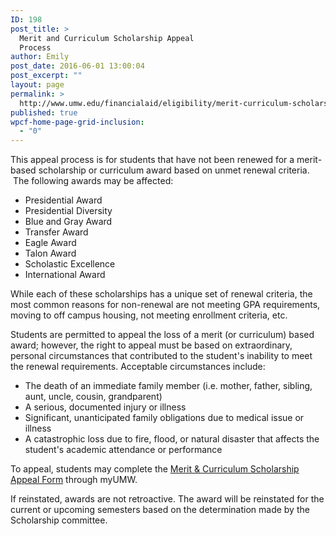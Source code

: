 ```yaml
---
ID: 198
post_title: >
  Merit and Curriculum Scholarship Appeal
  Process
author: Emily
post_date: 2016-06-01 13:00:04
post_excerpt: ""
layout: page
permalink: >
  http://www.umw.edu/financialaid/eligibility/merit-curriculum-scholarship-appeal-process/
published: true
wpcf-home-page-grid-inclusion:
  - "0"
---
```

This appeal process is for students that have not been renewed for a merit-based scholarship or curriculum award based on unmet renewal criteria.  The following awards may be affected:
<ul>
 	<li>Presidential Award</li>
 	<li>Presidential Diversity</li>
 	<li>Blue and Gray Award</li>
 	<li>Transfer Award</li>
 	<li>Eagle Award</li>
 	<li>Talon Award</li>
 	<li>Scholastic Excellence</li>
 	<li>International Award</li>
</ul>
While each of these scholarships has a unique set of renewal criteria, the most common reasons for non-renewal are not meeting GPA requirements, moving to off campus housing, not meeting enrollment criteria, etc.

Students are permitted to appeal the loss of a merit (or curriculum) based award; however, the right to appeal must be based on extraordinary, personal circumstances that contributed to the student's inability to meet the renewal requirements. Acceptable circumstances include:
<ul>
 	<li>The death of an immediate family member (i.e. mother, father, sibling, aunt, uncle, cousin, grandparent)</li>
 	<li>A serious, documented injury or illness</li>
 	<li>Significant, unanticipated family obligations due to medical issue or illness</li>
 	<li>A catastrophic loss due to fire, flood, or natural disaster that affects the student's academic attendance or performance</li>
</ul>
To appeal, students may complete the <a href="https://orgsync.com/115365/forms/153244">Merit &amp; Curriculum Scholarship Appeal Form</a> through myUMW.

If reinstated, awards are not retroactive. The award will be reinstated for the current or upcoming semesters based on the determination made by the Scholarship committee.